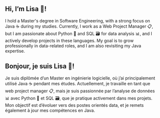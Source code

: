 ## Hi, I’m Lisa 👋!
I hold a Master's degree in Software Engineering, with a strong focus on Java :coffee: during my studies. Currently, I work as a Web Project Manager :clipboard:, but I am passionate about Python :snake: and SQL :card_file_box: for data analysis :bar_chart:, and I actively develop projects in these languages. My goal is to grow professionally in data-related roles, and I am also revisiting my Java expertise.

## Bonjour, je suis Lisa 👋!
Je suis diplômée d’un Master en ingénierie logicielle, où j’ai principalement utilisé Java :coffee: pendant mes études. Actuellement, je travaille en tant que web project manager :clipboard:, mais je suis passionnée par l’analyse de données :bar_chart: avec Python :snake: et SQL :card_file_box:, que je pratique activement dans mes projets. Mon objectif est d’évoluer vers des postes orientés data, et je remets également à jour mes compétences en Java.

<!--
**LisaKey/lisakey** is a ✨ _special_ ✨ repository because its `README.md` (this file) appears on your GitHub profile.

Here are some ideas to get you started:

- 🔭 I’m currently working on ...
- 🌱 I’m currently learning ...
- 👯 I’m looking to collaborate on ...
- 🤔 I’m looking for help with ...
- 💬 Ask me about ...
- 📫 How to reach me: ...
- 😄 Pronouns: ...
- ⚡ Fun fact: ...
-->

